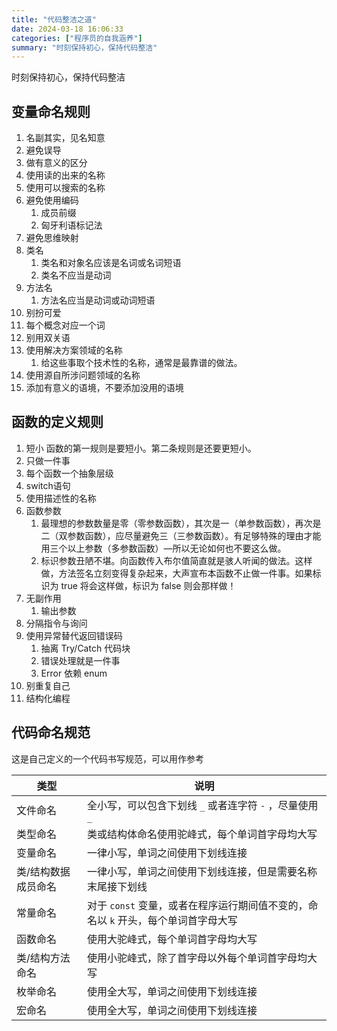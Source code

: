 ```yaml
---
title: "代码整洁之道"
date: 2024-03-18 16:06:33
categories: ["程序员的自我涵养"]
summary: "时刻保持初心，保持代码整洁"
---
```


时刻保持初心，保持代码整洁

## 变量命名规则

1. 名副其实，见名知意
2. 避免误导
3. 做有意义的区分
4. 使用读的出来的名称
5. 使用可以搜索的名称
6. 避免使用编码
    1. 成员前缀
    2. 匈牙利语标记法
7. 避免思维映射
8. 类名
    1. 类名和对象名应该是名词或名词短语
    2. 类名不应当是动词
9. 方法名
    1. 方法名应当是动词或动词短语
10. 别扮可爱
11. 每个概念对应一个词
12. 别用双关语
13. 使用解决方案领域的名称
    1. 给这些事取个技术性的名称，通常是最靠谱的做法。
14. 使用源自所涉问题领域的名称
15. 添加有意义的语境，不要添加没用的语境

## 函数的定义规则

1. 短小 函数的第一规则是要短小。第二条规则是还要更短小。
2. 只做一件事
3. 每个函数一个抽象层级
4. switch语句
5. 使用描述性的名称
6. 函数参数
    1. 最理想的参数数量是零（零参数函数），其次是一（单参数函数），再次是二（双参数函数），应尽量避免三（三参数函数）。有足够特殊的理由才能用三个以上参数（多参数函数）—所以无论如何也不要这么做。
    2. 标识参数丑陋不堪。向函数传入布尔值简直就是骇人听闻的做法。这样做，方法签名立刻变得复杂起来，大声宣布本函数不止做一件事。如果标识为 true 将会这样做，标识为 false 则会那样做！
7. 无副作用
    1. 输出参数
8. 分隔指令与询问
9. 使用异常替代返回错误码
    1. 抽离 Try/Catch 代码块
    2. 错误处理就是一件事
    3. Error 依赖 enum
10. 别重复自己
11. 结构化编程

## 代码命名规范

这是自己定义的一个代码书写规范，可以用作参考

| 类型                | 说明                                                                               |
| ------------------- | ---------------------------------------------------------------------------------- |
| 文件命名            | 全小写，可以包含下划线 `_` 或者连字符 `-` ，尽量使用 `_`                           |
| 类型命名            | 类或结构体命名使用驼峰式，每个单词首字母均大写                                     |
| 变量命名            | 一律小写，单词之间使用下划线连接                                                   |
| 类/结构数据成员命名 | 一律小写，单词之间使用下划线连接，但是需要名称末尾接下划线                         |
| 常量命名            | 对于 `const` 变量，或者在程序运行期间值不变的，命名以 `k` 开头，每个单词首字母大写 |
| 函数命名            | 使用大驼峰式，每个单词首字母均大写                                                 |
| 类/结构方法命名     | 使用小驼峰式，除了首字母以外每个单词首字母均大写                                   |
| 枚举命名            | 使用全大写，单词之间使用下划线连接                                                 |
| 宏命名              | 使用全大写，单词之间使用下划线连接                                                 |
